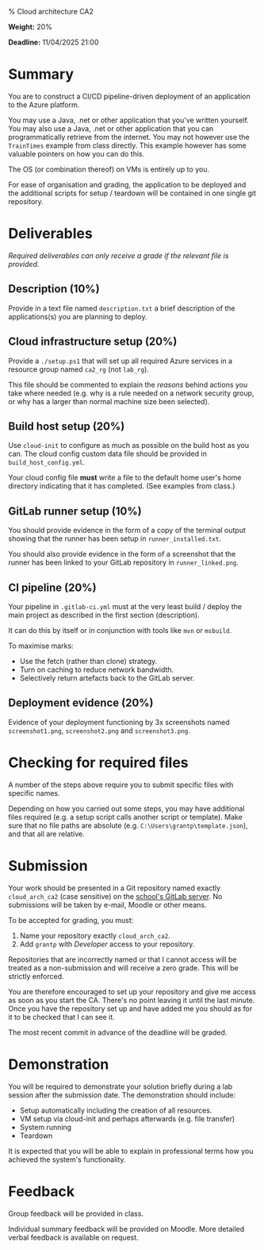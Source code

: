 % Cloud architecture CA2

**Weight:** 20%

**Deadline:** 11/04/2025 21:00


# Summary

You are to construct a CI/CD pipeline-driven deployment of an application to the Azure platform.

You may use a Java, .net or other application that you've written yourself.
You may also use a Java, .net or other application that you can programmatically retrieve from the internet.
You may not however use the `TrainTimes` example from class directly.
This example however has some valuable pointers on how you can do this. 

The OS (or combination thereof) on VMs is entirely up to you.

For ease of organisation and grading, the application to be deployed and the additional scripts for setup / teardown will be contained in one single git repository.


# Deliverables

*Required deliverables can only receive a grade if the relevant file is provided.*

## Description (10%)

Provide in a text file named `description.txt` a brief description of the applications(s) you are planning to deploy.


## Cloud infrastructure setup (20%)

Provide a `./setup.ps1` that will set up all required Azure services in a resource group named `ca2_rg` (not `lab_rg`).

This file should be commented to explain the *reasons* behind actions you take where needed (e.g. why is a rule needed on a network security group, or why has a larger than normal machine size been selected).


## Build host setup (20%)

Use `cloud-init` to configure as much as possible on the build host as you can. The cloud config custom data file should be provided in `build_host_config.yml`.

Your cloud config file **must** write a file to the default home user's home directory indicating that it has completed. 
(See examples from class.)


## GitLab runner setup (10%)

You should provide evidence in the form of a copy of the terminal output showing that the runner has been setup in `runner_installed.txt`.

You should also provide evidence in the form of a screenshot that the runner has been linked to your GitLab repository in `runner_linked.png`. 


## CI pipeline (20%)

Your pipeline in `.gitlab-ci.yml` must at the very least build / deploy the main project as described in the first section (description).

It can do this by itself or in conjunction with tools like `mvn` or `msbuild`.

To maximise marks:

- Use the fetch (rather than clone) strategy.
- Turn on caching to reduce network bandwidth.
- Selectively return artefacts back to the GitLab server.


## Deployment evidence (20%)

Evidence of your deployment functioning by 3x screenshots named `screenshot1.png`, `screenshot2.png` and `screenshot3.png`.


# Checking for required files

A number of the steps above require you to submit specific files with specific names.

Depending on how you carried out some steps, you may have additional files required (e.g. a setup script calls another script or template).
Make sure that no file paths are absolute (e.g. `C:\Users\grantp\template.json`), and that all are relative.



# Submission

Your work should be presented in a Git repository named exactly `cloud_arch_ca2` (case sensitive) on the [school's GitLab server](https://gitlab.comp.dkit.ie/).
No submissions will be taken by e-mail, Moodle or other means.

To be accepted for grading, you must:

1. Name your repository exactly `cloud_arch_ca2`.
2. Add `grantp` with *Developer* access to your repository.

Repositories that are incorrectly named or that I cannot access will be treated as a non-submission and will receive a zero grade.
This will be strictly enforced.

You are therefore encouraged to set up your repository and give me access as soon as you start the CA.
There's no point leaving it until the last minute.
Once you have the repository set up and have added me you should as for it to be checked that I can see it.

The most recent commit in advance of the deadline will be graded. 


# Demonstration

You will be required to demonstrate your solution briefly during a lab session after the submission date. 
The demonstration should include:

- Setup automatically including the creation of all resources.
- VM setup via cloud-init and perhaps afterwards (e.g. file transfer)
- System running
- Teardown

It is expected that you will be able to explain in professional terms how you achieved the system's functionality.


# Feedback

Group feedback will be provided in class.

Individual summary feedback will be provided on Moodle.
More detailed verbal feedback is available on request.

